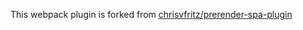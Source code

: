This webpack plugin is forked from [chrisvfritz/prerender-spa-plugin](https://github.com/chrisvfritz/prerender-spa-plugin)